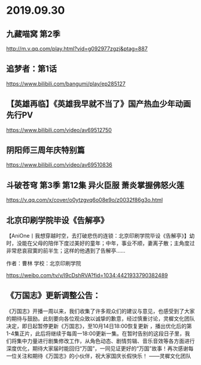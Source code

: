 # 2019.09.30



## 九藏喵窝 第2季 

 http://m.v.qq.com/play.html?vid=g092977zgzj&ptag=887

## 追梦者：第1话

https://www.bilibili.com/bangumi/play/ep285127 
## 【英雄再临】《英雄我早就不当了》国产热血少年动画先行PV

https://www.bilibili.com/video/av69512750 
## 阴阳师三周年庆特别篇

https://www.bilibili.com/video/av69510836 
## 斗破苍穹 第3季 第12集 异火臣服 萧炎掌握佛怒火莲

https://v.qq.com/x/cover/o0ytzgvq6o08e9o/z0032f86g3o.html
## 北京印刷学院毕设《告解亭》

【AniOne丨我想穿越时空，去打破悲伤的连锁：北京印刷学院毕设《告解亭》】幼时，没能在父母的陪伴下度过美好的童年；中年，事业不顺，妻离子散；主角度过非常悲哀寂寞的前半生；这样的他遇到了告解亭……
 
作者：曹林
学校：北京印刷学院

https://weibo.com/tv/v/I9cDshRVA?fid=1034:4421933790382489
## 《万国志》更新调整公告：

《万国志》开播一周以来，我们收集了许多观众们的建议与意见，也感受到了大家的期待与鼓励。此刻要向各位观众致以诚挚的歉意，经过慎重讨论，灵樨文化团队决定，即日起暂停更新《万国志》，至10月14日18:00恢复更新 ，播出优化后的第1-4集正片，此后将继续于每周一18:00更新一集。在暂时告别的这段日子里，我们将集中力量进行剧集修改工作，从角色动态、剧情剪辑、音乐音效等各方面进行深度优化，期待大家届时能回归“万国”，一同见证更好的“万国”故事！再次感谢每一位关注和期待《万国志》的小伙伴，祝大家国庆长假快乐！
——灵樨文化团队 